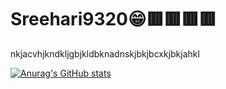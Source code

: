 # Sreehari9320😁🟥🟥🟥🟥
nkjacvhjkndkljgbjkldbknadnskjbkjbcxkjbkjahkl


[![Anurag's GitHub stats](https://github-readme-stats.vercel.app/api?username=SreehariM)](https://github.com/anuraghazra/github-readme-stats)
